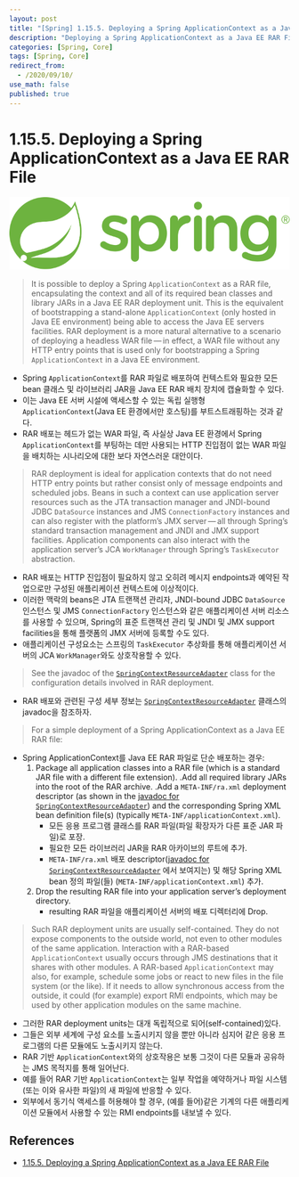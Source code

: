 ```yaml
---
layout: post
title: "[Spring] 1.15.5. Deploying a Spring ApplicationContext as a Java EE RAR File"
description: "Deploying a Spring ApplicationContext as a Java EE RAR File"
categories: [Spring, Core]
tags: [Spring, Core]
redirect_from:
  - /2020/09/10/
use_math: false
published: true
---
```


# 1.15.5. Deploying a Spring ApplicationContext as a Java EE RAR File

<img src="/assets/images/posts/logos/spring-logo.svg">

> It is possible to deploy a Spring `ApplicationContext` as a RAR file, encapsulating the context and all of its required bean classes and library JARs in a Java EE RAR deployment unit. This is the equivalent of bootstrapping a stand-alone `ApplicationContext` (only hosted in Java EE environment) being able to access the Java EE servers facilities. RAR deployment is a more natural alternative to a scenario of deploying a headless WAR file — in effect, a WAR file without any HTTP entry points that is used only for bootstrapping a Spring `ApplicationContext` in a Java EE environment.

- Spring `ApplicationContext`를 RAR 파일로 배포하여 컨텍스트와 필요한 모든 bean 클래스 및 라이브러리 JAR을 Java EE RAR 배치 장치에 캡슐화할 수 있다.
- 이는 Java EE 서버 시설에 액세스할 수 있는 독립 실행형 `ApplicationContext`(Java EE 환경에서만 호스팅)를 부트스트래핑하는 것과 같다.
- RAR 배포는 헤드가 없는 WAR 파일, 즉 사실상 Java EE 환경에서 Spring `ApplicationContext`를 부팅하는 데만 사용되는 HTTP 진입점이 없는 WAR 파일을 배치하는 시나리오에 대한 보다 자연스러운 대안이다.

> RAR deployment is ideal for application contexts that do not need HTTP entry points but rather consist only of message endpoints and scheduled jobs. Beans in such a context can use application server resources such as the JTA transaction manager and JNDI-bound JDBC `DataSource` instances and JMS `ConnectionFactory` instances and can also register with the platform’s JMX server — all through Spring’s standard transaction management and JNDI and JMX support facilities. Application components can also interact with the application server’s JCA `WorkManager` through Spring’s `TaskExecutor` abstraction.

- RAR 배포는 HTTP 진입점이 필요하지 않고 오히려 메시지 endpoints과 예약된 작업으로만 구성된 애플리케이션 컨텍스트에 이상적이다.
- 이러한 맥락의 beans은 JTA 트랜잭션 관리자, JNDI-bound JDBC `DataSource` 인스턴스 및 JMS `ConnectionFactory` 인스턴스와 같은 애플리케이션 서버 리소스를 사용할 수 있으며, Spring의 표준 트랜잭션 관리 및 JNDI 및 JMX support facilities을 통해 플랫폼의 JMX 서버에 등록할 수도 있다.
- 애플리케이션 구성요소는 스프링의 `TaskExecutor` 추상화를 통해 애플리케이션 서버의 JCA `WorkManager`와도 상호작용할 수 있다.

> See the javadoc of the [`SpringContextResourceAdapter`](https://docs.spring.io/spring-framework/docs/5.2.7.RELEASE/javadoc-api/org/springframework/jca/context/SpringContextResourceAdapter.html) class for the configuration details involved in RAR deployment.

- RAR 배포와 관련된 구성 세부 정보는 [`SpringContextResourceAdapter`](https://docs.spring.io/spring-framework/docs/5.2.7.RELEASE/javadoc-api/org/springframework/jca/context/SpringContextResourceAdapter.html) 클래스의 javadoc을 참조하자.

> For a simple deployment of a Spring ApplicationContext as a Java EE RAR file:

- Spring ApplicationContext를 Java EE RAR 파일로 단순 배포하는 경우:
  1. Package all application classes into a RAR file (which is a standard JAR file with a different file extension). .Add all required library JARs into the root of the RAR archive. .Add a `META-INF/ra.xml` deployment descriptor (as shown in the [javadoc for `SpringContextResourceAdapter`](https://docs.spring.io/spring-framework/docs/5.2.7.RELEASE/javadoc-api/org/springframework/jca/context/SpringContextResourceAdapter.html)) and the corresponding Spring XML bean definition file(s) (typically `META-INF/applicationContext.xml`).
     - 모든 응용 프로그램 클래스를 RAR 파일(파일 확장자가 다른 표준 JAR 파일)로 포장.
     - 필요한 모든 라이브러리 JAR을 RAR 아카이브의 루트에 추가.
     - `META-INF/ra.xml` 배포 descriptor([javadoc for `SpringContextResourceAdapter`](https://docs.spring.io/spring-framework/docs/5.2.7.RELEASE/javadoc-api/org/springframework/jca/context/SpringContextResourceAdapter.html) 에서 보여지는) 및 해당 Spring XML bean 정의 파일(들) (`META-INF/applicationContext.xml`) 추가.
  2. Drop the resulting RAR file into your application server’s deployment directory.
     - resulting RAR 파일을 애플리케이션 서버의 배포 디렉터리에 Drop.

> Such RAR deployment units are usually self-contained. They do not expose components to the outside world, not even to other modules of the same application. Interaction with a RAR-based `ApplicationContext` usually occurs through JMS destinations that it shares with other modules. A RAR-based `ApplicationContext` may also, for example, schedule some jobs or react to new files in the file system (or the like). If it needs to allow synchronous access from the outside, it could (for example) export RMI endpoints, which may be used by other application modules on the same machine.

- 그러한 RAR deployment units는 대개 독립적으로 되어(self-contained)있다.
- 그들은 외부 세계에 구성 요소를 노출시키지 않을 뿐만 아니라 심지어 같은 응용 프로그램의 다른 모듈에도 노출시키지 않는다.
- RAR 기반 `ApplicationContext`와의 상호작용은 보통 그것이 다른 모듈과 공유하는 JMS 목적지를 통해 일어난다.
- 예를 들어 RAR 기반 `ApplicationContext`는 일부 작업을 예약하거나 파일 시스템(또는 이와 유사한 파일)의 새 파일에 반응할 수 있다.
- 외부에서 동기식 액세스를 허용해야 할 경우, (예를 들어)같은 기계의 다른 애플리케이션 모듈에서 사용할 수 있는 RMI endpoints를 내보낼 수 있다.

## References

- [1.15.5. Deploying a Spring ApplicationContext as a Java EE RAR File](https://docs.spring.io/spring/docs/current/spring-framework-reference/core.html#context-deploy-rar)
